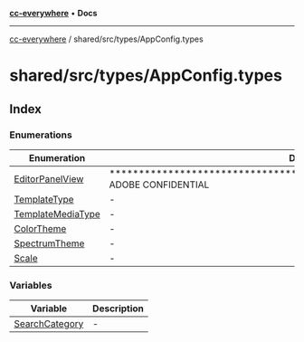 [**cc-everywhere**](../../../../index.md) • **Docs**

***

[cc-everywhere](../../../../index.md) / shared/src/types/AppConfig.types

# shared/src/types/AppConfig.types

## Index

### Enumerations

| Enumeration | Description |
| ------ | ------ |
| [EditorPanelView](enumerations/EditorPanelView.md) | ********************************************************************** ADOBE CONFIDENTIAL |
| [TemplateType](enumerations/TemplateType.md) | - |
| [TemplateMediaType](enumerations/TemplateMediaType.md) | - |
| [ColorTheme](enumerations/ColorTheme.md) | - |
| [SpectrumTheme](enumerations/SpectrumTheme.md) | - |
| [Scale](enumerations/Scale.md) | - |

### Variables

| Variable | Description |
| ------ | ------ |
| [SearchCategory](variables/SearchCategory.md) | - |
